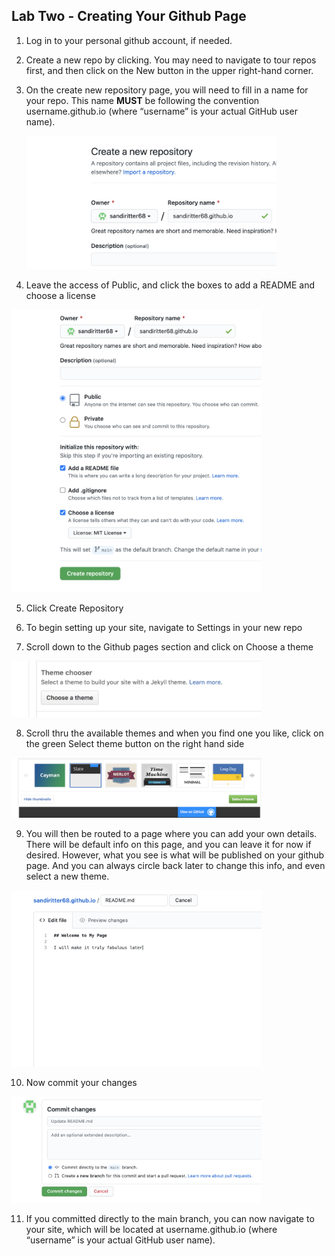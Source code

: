 ## Lab Two - Creating Your Github Page

1. Log in to your personal github account, if needed.
2. Create a new repo by clicking.  You may need to navigate to tour repos first, and then click on the New button in the upper right-hand corner.
3. On the create new repository page, you will need to fill in a name for your repo. This name **MUST** be following the convention username.github.io (where “username” is your actual GitHub user name).

   <img src="../images/githubio.png" alt="drawing" width="400"/>

4. Leave the access of Public, and click the boxes to add a README and choose a license

<img src="../images/gpoptions.png" alt="drawing" width="400"/>

5. Click Create Repository

6. To begin setting up your site, navigate to Settings in your new repo

7. Scroll down to the Github pages section and click on Choose a theme

<img src="../images/theme.png" alt="drawing" width="400"/>

8. Scroll thru the available themes and when you find one you like, click on the green Select theme button on the right hand side

<img src="../images/select.png" alt="drawing" width="400"/>

9. You will then be routed to a page where you can add your own details.  There will be default info on this page, and you can leave it for now if desired. However, what you see is what will be published on your github page. And you can always circle back later to change this info, and even select a new theme.

<img src="../images/details.png" alt="drawing" width="400"/>

10. Now commit your changes

<img src="../images/commit.png" alt="drawing" width="400"/>

11. If you committed directly to the main branch, you can now navigate to your site, which will be located at username.github.io (where “username” is your actual GitHub user name).
